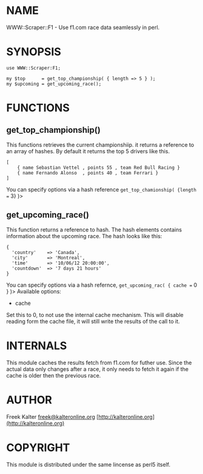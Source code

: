 # NAME
                                        

WWW::Scraper::F1 - Use f1.com race data seamlessly in perl.

# SYNOPSIS   

    use WWW::Scraper:F1;

    my $top      = get_top_championship( { length => 5 } );
    my $upcoming = get_upcoming_race();

# FUNCTIONS



## get\_top\_championship()

This functions retrieves the current championshiip.  it returns a reference to an array of hashes. By default it
returns the top 5 drivers like this.

    [
        { name Sebastian Vettel , points 55 , team Red Bull Racing }
        { name Fernando Alonso  , points 40 , team Ferrari }
    ]

You can specify options via a hash reference `get_top_chamionship( {length =` 3} )>

## get\_upcoming\_race()

This function returns a reference to hash. The hash elements contains information about the upcoming race.
The hash looks like this:

    {
      'country'    => 'Canada',
      'city'       => 'Montreal',
      'time'       => '10/06/12 20:00:00',
      'countdown'  => '7 days 21 hours'
    }

You can specify options via a hash refernce, `get_upcoming_rac( { cache =` 0 } )>
Available options:

- cache

Set this to 0, to not use the internal cache mechanism. This will disable reading form the cache file, it will still write the results of the call to it.

# INTERNALS

This module caches the results fetch from f1.com for futher use. Since the actual data only changes after a race, it only needs to fetch it again if the cache is older then the previous race. 

# AUTHOR

Freek Kalter
freek@kalteronline.org
[http://kalteronline.org](http://kalteronline.org)

# COPYRIGHT

This module is distributed under the same lincense as perl5 itself.
